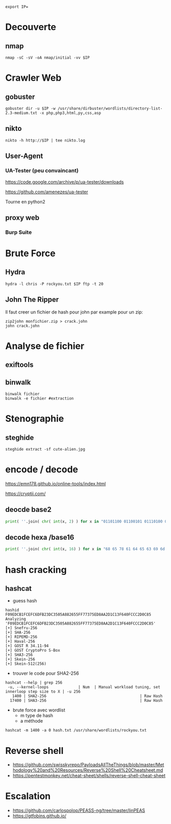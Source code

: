 ```
export IP=
```

# Decouverte

## nmap

```
nmap -sC -sV -oA nmap/initial -vv $IP
```

# Crawler Web

## gobuster

```
gobuster dir -u $IP -w /usr/share/dirbuster/wordlists/directory-list-2.3-medium.txt -x php,php3,html,py,css,asp
```

## nikto

```
nikto -h http://$IP | tee nikto.log
```

## User-Agent

### UA-Tester (peu convaincant)

https://code.google.com/archive/p/ua-tester/downloads

https://github.com/amenezes/ua-tester

Tourne en python2

## proxy web 

### Burp Suite


# Brute Force

## Hydra

```
hydra -l chris -P rockyou.txt $IP ftp -t 20
```

## John The Ripper

Il faut creer un fichier de hash pour john par example pour un zip:

```
zip2john monfichier.zip > crack.john
john crack.john
```

# Analyse de fichier

## exiftools

## binwalk

```
binwalk fichier
binwalk -e fichier #extraction
```

# Stenographie

## steghide

```
steghide extract -sf cute-alien.jpg
```

# encode / decode 

https://emn178.github.io/online-tools/index.html

https://cryptii.com/

## deocde base2

```python
print( ''.join( chr( int(x, 2) ) for x in "01101100 01100101 01110100 01110011 00100000 01110100 01110010 01111001 00100000 01110011 01101111 01101101 01100101 00100000 01100010 01101001 01101110 01100001 01110010 01111001 00100000 01101111 01110101 01110100 00100001".split(" ") ) )
```

## decode hexa /base16 

```python
print( ''.join( chr( int(x, 16) ) for x in "68 65 78 61 64 65 63 69 6d 61 6c 20 6f 72 20 62 61 73 65 31 36 3f".split(" ") ) )
```

# hash cracking

## hashcat

* guess hash

```
hashid F09EDCB1FCEFC6DFB23DC3505A882655FF77375ED8AA2D1C13F640FCCC2D0C85
Analyzing 'F09EDCB1FCEFC6DFB23DC3505A882655FF77375ED8AA2D1C13F640FCCC2D0C85'
[+] Snefru-256 
[+] SHA-256 
[+] RIPEMD-256 
[+] Haval-256 
[+] GOST R 34.11-94 
[+] GOST CryptoPro S-Box 
[+] SHA3-256 
[+] Skein-256 
[+] Skein-512(256) 
```
* trouver le code pour SHA2-256

```
hashcat --help | grep 256                            
 -u, --kernel-loops             | Num  | Manual workload tuning, set innerloop step size to X | -u 256
   1400 | SHA2-256                                         | Raw Hash
  17400 | SHA3-256                                         | Raw Hash
```


* brute force avec wordlist
  * m type de hash
  * a méthode 

```
hashcat -m 1400 -a 0 hash.txt /usr/share/wordlists/rockyou.txt 
```

# Reverse shell

 * https://github.com/swisskyrepo/PayloadsAllTheThings/blob/master/Methodology%20and%20Resources/Reverse%20Shell%20Cheatsheet.md
 * https://pentestmonkey.net/cheat-sheet/shells/reverse-shell-cheat-sheet

# Escalation

 * https://github.com/carlospolop/PEASS-ng/tree/master/linPEAS
 * https://gtfobins.github.io/

